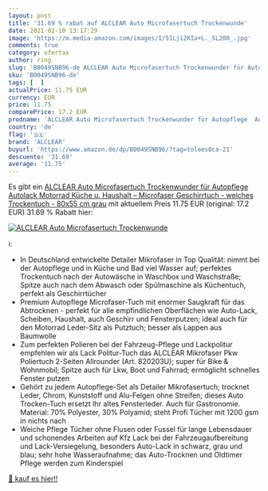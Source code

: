 ```yaml
---
layout: post
title: '31.69 % rabat auf ALCLEAR Auto Microfasertuch Trockenwunde'
date: 2021-02-10 13:17:29
image: 'https://m.media-amazon.com/images/I/51Lji2KIa+L._SL200_.jpg'
comments: true
category: ofertas
author: ring
slug: 'B0049SNB96-de ALCLEAR Auto Microfasertuch Trockenwunder für Autopflege...'
sku: 'B0049SNB96-de'
tags: [  ]
actualPrice: 11.75 EUR
currency: EUR
price: 11.75
comparePrice: 17.2 EUR
prodname: 'ALCLEAR Auto Microfasertuch Trockenwunder für Autopflege  Autolack  Motorrad  Küche u. Haushalt – Microfaser Geschirrtuch - weiches Trockentuch - 80x55 cm grau'
country: 'de'
flag: '🇩🇪'
brand: 'ALCLEAR'
buyurl: 'https://www.amazon.de/dp/B0049SNB96/?tag=tolees0ca-21'
descuento: '31.69'
average: '11.75'
---
```


Es gibt ein [ALCLEAR Auto Microfasertuch Trockenwunder für Autopflege  Autolack  Motorrad  Küche u. Haushalt – Microfaser Geschirrtuch - weiches Trockentuch - 80x55 cm grau](https://www.amazon.de/dp/B0049SNB96/?tag=tolees0ca-21) mit aktuellem Preis 11.75 EUR (original: 17.2 EUR) 31.69 % Rabatt hier:

[![ALCLEAR Auto Microfasertuch Trockenwunde](https://m.media-amazon.com/images/I/51Lji2KIa+L._SL200_.jpg)](https://www.amazon.de/dp/B0049SNB96/?tag=tolees0ca-21)

ℹ️:

- In Deutschland entwickelte Detailer Mikrofaser in Top Qualität: nimmt bei der Autopflege und in Küche und Bad viel Wasser auf; perfektes Trockentuch nach der Autowäsche in Waschbox und Waschstraße; Spitze auch nach dem Abwasch oder Spülmaschine als Küchentuch, perfekt als Geschirrtücher
- Premium Autopflege Microfaser-Tuch mit enormer Saugkraft für das Abtrocknen - perfekt für alle empfindlichen Oberflächen wie Auto-Lack, Scheiben, Haushalt, auch Geschirr und Fensterputzen; ideal auch für den Motorrad Leder-Sitz als Putztuch; besser als Lappen aus Baumwolle
- Zum perfekten Polieren bei der Fahrzeug-Pflege und Lackpolitur empfehlen wir als Lack Politur-Tuch das ALCLEAR Mikrofaser Pkw Poliertuch 2-Seiten Allrounder (Art. 820203U); super für Bike & Wohnmobil; Spitze auch für Lkw, Boot und Fahrrad; ermöglicht schnelles Fenster putzen
- Gehört zu jedem Autopflege-Set als Detailer Mikrofasertuch; trocknet Leder, Chrom, Kunststoff und Alu-Felgen ohne Streifen; dieses Auto Trocken-Tuch ersetzt Ihr altes Fensterleder. Auch für Gastronomie. Material: 70% Polyester, 30% Polyamid; steht Profi Tücher mit 1200 gsm in nichts nach
- Weiche Pflege Tücher ohne Flusen oder Fussel für lange Lebensdauer und schonendes Arbeiten auf Kfz Lack bei der Fahrzeugaufbereitung und Lack-Versiegelung, besonders Auto-Lack in schwarz, grau und blau; sehr hohe Wasseraufnahme; das Auto-Trocknen und Oldtimer Pflege werden zum Kinderspiel

[🛒 kauf es hier!!](https://www.amazon.de/dp/B0049SNB96/?tag=tolees0ca-21)
